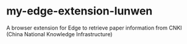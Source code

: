 # my-edge-extension-lunwen
A browser extension for Edge to retrieve paper information from CNKI (China National Knowledge Infrastructure)
